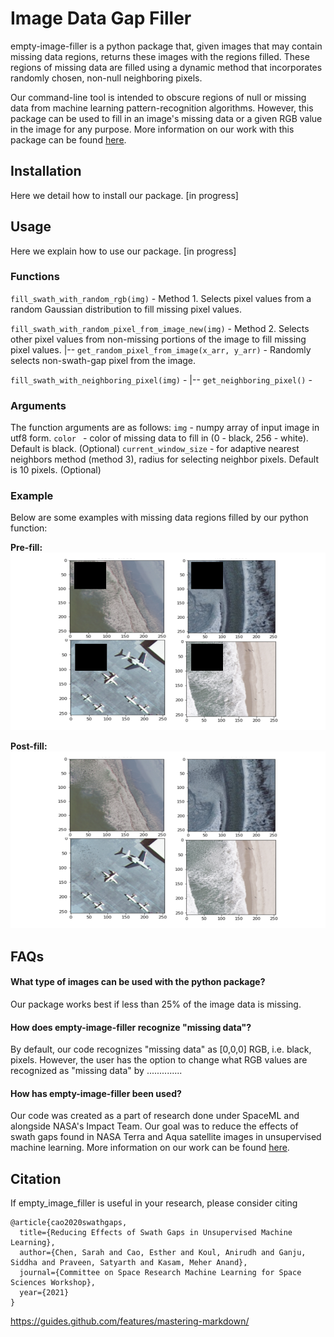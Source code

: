 # Image Data Gap Filler

empty-image-filler is a python package that, given images that may contain missing data regions, returns these images with the regions filled. These regions of missing data are filled using a dynamic method that incorporates randomly chosen, non-null neighboring pixels.

Our command-line tool is intended to obscure regions of null or missing data from machine learning pattern-recognition algorithms. However, this package can be used to fill in an image's missing data or a given RGB value in the image for any purpose. More information on our work with this package can be found [here](https://drive.google.com/file/d/18LSWDsXX9PdDLoYNuzKGLzKUZEuGzAo_/view?usp=sharing).

## Installation

Here we detail how to install our package. [in progress]

## Usage

Here we explain how to use our package. [in progress]

### Functions
`fill_swath_with_random_rgb(img)` - Method 1. Selects pixel values from a random Gaussian distribution to fill missing pixel values.

`fill_swath_with_random_pixel_from_image_new(img)` - Method 2. Selects other pixel values from non-missing portions of the image to fill missing pixel values. 
|-- `get_random_pixel_from_image(x_arr, y_arr)` - Randomly selects non-swath-gap pixel from the image.

`fill_swath_with_neighboring_pixel(img)` - 
|-- `get_neighboring_pixel()` - 

### Arguments
The function arguments are as follows:
`img` - numpy array of input image in utf8 form.
`color ` - color of missing data to fill in (0 - black, 256 - white). Default is black. (Optional)
`current_window_size` - for adaptive nearest neighbors method (method 3), radius for selecting neighbor pixels. Default is 10 pixels. (Optional)

### Example

Below are some examples with missing data regions filled by our python function:

**Pre-fill:**
![beachImagesPreFill](beachImagesPreFill.png)

**Post-fill:**
![beachImagesPostFill](beachImagesPostFill.png)

## FAQs

#### What type of images can be used with the python package?

Our package works best if less than 25% of the image data is missing.

#### How does empty-image-filler recognize "missing data"?

By default, our code recognizes "missing data" as [0,0,0] RGB, i.e. black, pixels. However, the user has the option to change what RGB values are recognized as "missing data" by ..............

#### How has empty-image-filler been used?

Our code was created as a part of research done under SpaceML and alongside NASA's Impact Team. Our goal was to reduce the effects of swath gaps found in NASA Terra and Aqua satellite images in unsupervised machine learning. More information on our work can be found [here](https://drive.google.com/file/d/18LSWDsXX9PdDLoYNuzKGLzKUZEuGzAo_/view?usp=sharing).

## Citation

If empty_image_filler is useful in your research, please consider citing
```
@article{cao2020swathgaps,
  title={Reducing Effects of Swath Gaps in Unsupervised Machine Learning},
  author={Chen, Sarah and Cao, Esther and Koul, Anirudh and Ganju, Siddha and Praveen, Satyarth and Kasam, Meher Anand},
  journal={Committee on Space Research Machine Learning for Space Sciences Workshop},
  year={2021}
}
```

https://guides.github.com/features/mastering-markdown/

